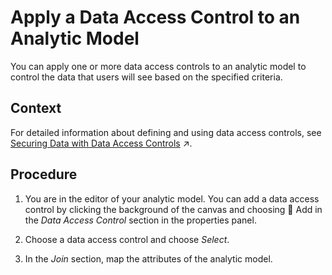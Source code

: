 <!-- loio8d8e2f9b36a74de3b6f5f1384ad8f70d -->

<link rel="stylesheet" type="text/css" href="../css/sap-icons.css"/>

# Apply a Data Access Control to an Analytic Model

You can apply one or more data access controls to an analytic model to control the data that users will see based on the specified criteria.



## Context

For detailed information about defining and using data access controls, see [Securing Data with Data Access Controls](https://help.sap.com/viewer/9f36ca35bc6145e4acdef6b4d852d560/DEV_CURRENT/en-US/a032e51c730147c7a1fcac125b4cfe14.html "Users with a space administrator role can create data access controls to allow modelers to apply row-level security to Data Builder and Business Builder objects. Once a data access control is applied to an object, any user viewing its data either directly or via an object using it as a source, will see only those records they are authorized to view, based on the specified criteria.") :arrow_upper_right:.



## Procedure

1.  You are in the editor of your analytic model. You can add a data access control by clicking the background of the canvas and choosing <span class="FPA-icons-V3"></span> Add in the *Data Access Control* section in the properties panel.

2.  Choose a data access control and choose *Select*.

3.  In the *Join* section, map the attributes of the analytic model.


